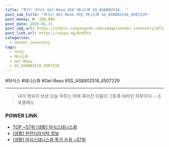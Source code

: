 ```yaml
--- 
title: "특가! 아식스 Gel-Reso 여성 테니스화 SS_AS8802516..." 
post_sub_title: "아식스 Gel-Reso 여성 테니스화 SS_AS8802516_4507229" 
post_money: ₩. 200,000 
post_date: 2020.01.31 
post_img_url: https://static.coupangcdn.com/image/vendor_inventory/871c/c903685a0a578e8922e1f6791d1369a952afa3a5cf82d07a275e5291442d.jpg 
post_link_url: https://coupa.ng/bnHVtk 
categories: 
  - vendor_inventory 
tags: 
  - 아식스 
  - 테니스화 
  - Gel-Reso 
  - SS_AS8802516_4507229 
--- 
```

  #아식스 #테니스화 #Gel-Reso #SS_AS8802516_4507229 
<hr> 

> 내가 헛되이 보낸 오늘 하루는 어제 죽어간 이들이 그토록 바라던 하루이다. - 소포클레스 


### POWER LINK

* <a href="https://blog.naver.com/an0733/221790905534" target="_blank"> TOP ~57위 [생활] 아식스테니스화</a>
* <a href="https://blog.naver.com/santokki14/221765267256" target="_blank"> [생활] 핀란디아식탁 정보 </a>
* <a href="https://blog.naver.com/sakai111/221790905527" target="_blank"> [생활] 아식스테니스화 특가 순위 ~57위</a>
